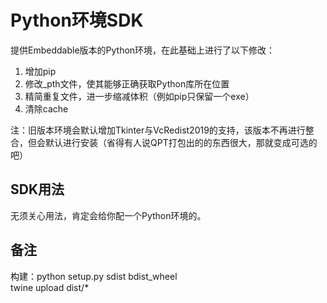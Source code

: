 # Python环境SDK
提供Embeddable版本的Python环境，在此基础上进行了以下修改：  
1. 增加pip
2. 修改_pth文件，使其能够正确获取Python库所在位置
3. 精简重复文件，进一步缩减体积（例如pip只保留一个exe）
4. 清除cache

注：旧版本环境会默认增加Tkinter与VcRedist2019的支持，该版本不再进行整合，但会默认进行安装（省得有人说QPT打包出的的东西很大，那就变成可选的吧）

## SDK用法
无须关心用法，肯定会给你配一个Python环境的。

## 备注
构建：python setup.py sdist bdist_wheel  
twine upload dist/*
